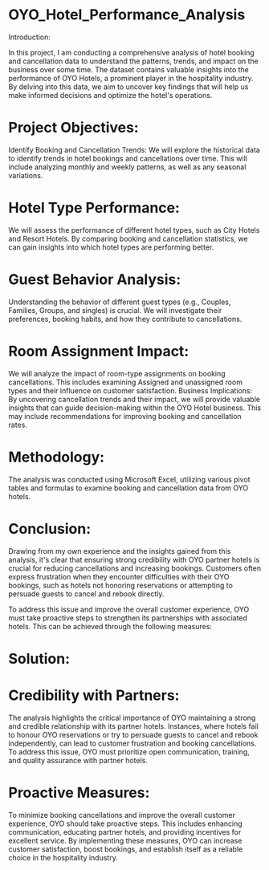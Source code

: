 # OYO_Hotel_Performance_Analysis

Introduction:


In this project, I am conducting a comprehensive analysis of hotel booking and cancellation data to understand 
the patterns, trends, and impact on the business over some time. The dataset contains valuable insights 
into the performance of OYO Hotels, a prominent player in the hospitality industry. By delving into this data, 
we aim to uncover key findings that will help us make informed decisions and optimize the hotel's operations.


# Project Objectives:


Identify Booking and Cancellation Trends: We will explore the historical data to identify trends in hotel bookings and cancellations over time.
This will include analyzing monthly and weekly patterns, as well as any seasonal variations.

# Hotel Type Performance:


We will assess the performance of different hotel types, such as City Hotels and Resort Hotels. 
By comparing booking and cancellation statistics, we can gain insights into which hotel types are performing better.


# Guest Behavior Analysis: 

Understanding the behavior of different guest types (e.g., Couples, Families, Groups, and singles) is crucial. 
We will investigate their preferences, booking habits, and how they contribute to cancellations.


# Room Assignment Impact:

We will analyze the impact of room-type assignments on booking cancellations. 
This includes examining Assigned and unassigned room types and their influence on customer satisfaction.
Business Implications: By uncovering cancellation trends and their impact, we will provide valuable insights that can guide decision-making within the OYO Hotel business.
This may include recommendations for improving booking and cancellation rates.

# Methodology:

The analysis was conducted using Microsoft Excel, utilizing various pivot tables and formulas to examine booking and cancellation data from OYO hotels.



# Conclusion:


Drawing from my own experience and the insights gained from this analysis, it's clear that ensuring strong credibility 
with OYO partner hotels is crucial for reducing cancellations and increasing bookings. Customers often express frustration 
when they encounter difficulties with their OYO bookings, such as hotels not honoring reservations or attempting to persuade guests to cancel and rebook directly.

To address this issue and improve the overall customer experience, OYO must take proactive steps to strengthen its partnerships with associated hotels. 
This can be achieved through the following measures:


# Solution:


 # Credibility with Partners:

  
The analysis highlights the critical importance of OYO maintaining a strong and credible relationship with its partner hotels.
Instances, where hotels fail to honour OYO reservations or try to persuade guests to cancel and rebook independently, can lead to customer frustration and booking cancellations.
To address this issue, OYO must prioritize open communication, training, and quality assurance with partner hotels.

# Proactive Measures:

To minimize booking cancellations and improve the overall customer experience, OYO should take proactive steps.
This includes enhancing communication, educating partner hotels, and providing incentives for excellent service.
By implementing these measures, OYO can increase customer satisfaction, boost bookings, and establish itself as a reliable choice in the hospitality industry.
